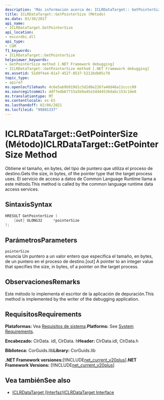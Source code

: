 ```yaml
---
description: 'Más información acerca de: ICLRDataTarget:: GetPointerSize ((método)'
title: ICLRDataTarget::GetPointerSize (Método)
ms.date: 03/30/2017
api_name:
- ICLRDataTarget.GetPointerSize
api_location:
- mscordbi.dll
api_type:
- COM
f1_keywords:
- ICLRDataTarget::GetPointerSize
helpviewer_keywords:
- GetPointerSize method [.NET Framework debugging]
- ICLRDataTarget::GetPointerSize method [.NET Framework debugging]
ms.assetid: 51d9f4a4-81a7-4527-8537-5212bdb05c70
topic_type:
- apiref
ms.openlocfilehash: 4c6e5ab9b919d1c5d2d6e2267a48d46a11cccc09
ms.sourcegitcommit: ddf7edb67715a5b9a45e3dd44536dabc153c1de0
ms.translationtype: MT
ms.contentlocale: es-ES
ms.lasthandoff: 02/06/2021
ms.locfileid: "99801337"
---
```

# <a name="iclrdatatargetgetpointersize-method"></a><span data-ttu-id="dea70-103">ICLRDataTarget::GetPointerSize (Método)</span><span class="sxs-lookup"><span data-stu-id="dea70-103">ICLRDataTarget::GetPointerSize Method</span></span>

<span data-ttu-id="dea70-104">Obtiene el tamaño, en bytes, del tipo de puntero que utiliza el proceso de destino.</span><span class="sxs-lookup"><span data-stu-id="dea70-104">Gets the size, in bytes, of the pointer type that the target process uses.</span></span> <span data-ttu-id="dea70-105">El servicio de acceso a datos de Common Language Runtime llama a este método.</span><span class="sxs-lookup"><span data-stu-id="dea70-105">This method is called by the common language runtime data access services.</span></span>  
  
## <a name="syntax"></a><span data-ttu-id="dea70-106">Sintaxis</span><span class="sxs-lookup"><span data-stu-id="dea70-106">Syntax</span></span>  
  
```cpp  
HRESULT GetPointerSize (  
    [out] ULONG32     *pointerSize  
);  
```  
  
## <a name="parameters"></a><span data-ttu-id="dea70-107">Parámetros</span><span class="sxs-lookup"><span data-stu-id="dea70-107">Parameters</span></span>  

 `pointerSize`  
 <span data-ttu-id="dea70-108">enuncia Un puntero a un valor entero que especifica el tamaño, en bytes, de un puntero en el proceso de destino.</span><span class="sxs-lookup"><span data-stu-id="dea70-108">[out] A pointer to an integer value that specifies the size, in bytes, of a pointer on the target process.</span></span>  
  
## <a name="remarks"></a><span data-ttu-id="dea70-109">Observaciones</span><span class="sxs-lookup"><span data-stu-id="dea70-109">Remarks</span></span>  

 <span data-ttu-id="dea70-110">Este método lo implementa el escritor de la aplicación de depuración.</span><span class="sxs-lookup"><span data-stu-id="dea70-110">This method is implemented by the writer of the debugging application.</span></span>  
  
## <a name="requirements"></a><span data-ttu-id="dea70-111">Requisitos</span><span class="sxs-lookup"><span data-stu-id="dea70-111">Requirements</span></span>  

 <span data-ttu-id="dea70-112">**Plataformas:** Vea [Requisitos de sistema](../../get-started/system-requirements.md).</span><span class="sxs-lookup"><span data-stu-id="dea70-112">**Platforms:** See [System Requirements](../../get-started/system-requirements.md).</span></span>  
  
 <span data-ttu-id="dea70-113">**Encabezado:** ClrData. idl, ClrData. h</span><span class="sxs-lookup"><span data-stu-id="dea70-113">**Header:** ClrData.idl, ClrData.h</span></span>  
  
 <span data-ttu-id="dea70-114">**Biblioteca:** CorGuids.lib</span><span class="sxs-lookup"><span data-stu-id="dea70-114">**Library:** CorGuids.lib</span></span>  
  
 <span data-ttu-id="dea70-115">**.NET Framework versiones:**[!INCLUDE[net_current_v20plus](../../../../includes/net-current-v20plus-md.md)]</span><span class="sxs-lookup"><span data-stu-id="dea70-115">**.NET Framework Versions:** [!INCLUDE[net_current_v20plus](../../../../includes/net-current-v20plus-md.md)]</span></span>  
  
## <a name="see-also"></a><span data-ttu-id="dea70-116">Vea también</span><span class="sxs-lookup"><span data-stu-id="dea70-116">See also</span></span>

- [<span data-ttu-id="dea70-117">ICLRDataTarget (Interfaz)</span><span class="sxs-lookup"><span data-stu-id="dea70-117">ICLRDataTarget Interface</span></span>](iclrdatatarget-interface.md)
